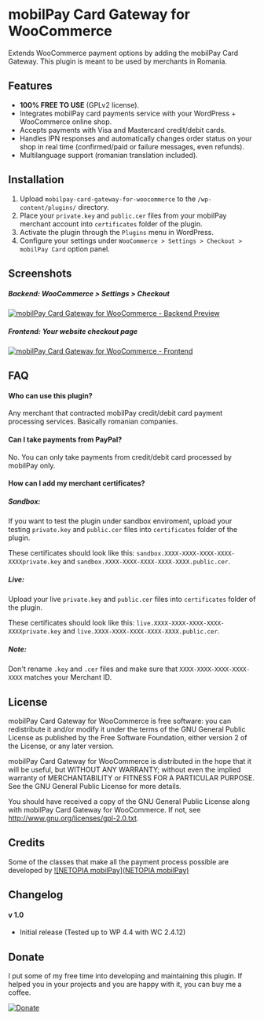 # mobilPay Card Gateway for WooCommerce
Extends WooCommerce payment options by adding the mobilPay Card Gateway.
This plugin is meant to be used by merchants in Romania.

## Features
* **100% FREE TO USE** (GPLv2 license).
* Integrates mobilPay card payments service with your WordPress + WooCommerce online shop.
* Accepts payments with Visa and Mastercard credit/debit cards.
* Handles IPN responses and automatically changes order status on your shop in real time (confirmed/paid or failure messages, even refunds).
* Multilanguage support (romanian translation included).

## Installation
1. Upload `mobilpay-card-gateway-for-woocommerce` to the `/wp-content/plugins/` directory.
2. Place your `private.key` and `public.cer` files from your mobilPay merchant account into `certificates` folder of the plugin.
3. Activate the plugin through the `Plugins` menu in WordPress.
4. Configure your settings under `WooCommerce > Settings > Checkout > mobilPay Card` option panel.

## Screenshots
##### Backend: WooCommerce > Settings > Checkout
[![mobilPay Card Gateway for WooCommerce - Backend Preview](https://raw.githubusercontent.com/santiagointeractive/mobilpay-card-gateway-for-woocommerce/master/screenshot-1.jpg "Backend Preview")](https://github.com/santiagointeractive/mobilpay-card-gateway-for-woocommerce/blob/master/screenshot-1.jpg)
##### Frontend: Your website checkout page
[![mobilPay Card Gateway for WooCommerce - Frontend](https://raw.githubusercontent.com/santiagointeractive/mobilpay-card-gateway-for-woocommerce/master/screenshot-2.jpg "Frontend Preview")](https://github.com/santiagointeractive/mobilpay-card-gateway-for-woocommerce/blob/master/screenshot-2.jpg)

## FAQ
#### Who can use this plugin?

Any merchant that contracted mobilPay credit/debit card payment processing services.
Basically romanian companies.

#### Can I take payments from PayPal?

No. You can only take payments from credit/debit card processed by mobilPay only.

#### How can I add my merchant certificates?

##### Sandbox:

If you want to test the plugin under sandbox enviroment, upload your testing `private.key` and `public.cer` files into `certificates` folder of the plugin.

These certificates should look like this: `sandbox.XXXX-XXXX-XXXX-XXXX-XXXXprivate.key` and `sandbox.XXXX-XXXX-XXXX-XXXX-XXXX.public.cer`.

##### Live:

Upload your live `private.key` and `public.cer` files into `certificates` folder of the plugin.

These certificates should look like this: `live.XXXX-XXXX-XXXX-XXXX-XXXXprivate.key` and `live.XXXX-XXXX-XXXX-XXXX-XXXX.public.cer`.

##### Note:

Don't rename `.key` and `.cer` files and make sure that `XXXX-XXXX-XXXX-XXXX-XXXX` matches your Merchant ID.

## License
mobilPay Card Gateway for WooCommerce is free software: you can redistribute it and/or modify it under the terms of the GNU General Public License as published by the Free Software Foundation, either version 2 of the License, or any later version.
 
mobilPay Card Gateway for WooCommerce is distributed in the hope that it will be useful, but WITHOUT ANY WARRANTY; without even the implied warranty of MERCHANTABILITY or FITNESS FOR A PARTICULAR PURPOSE. See the GNU General Public License for more details.
 
You should have received a copy of the GNU General Public License along with mobilPay Card Gateway for WooCommerce. If not, see http://www.gnu.org/licenses/gpl-2.0.txt.

## Credits
Some of the classes that make all the payment process possible are developed by [![NETOPIA mobilPay](NETOPIA mobilPay)](https://github.com/mobilPay)

## Changelog
#### v 1.0
- Initial release (Tested up to WP 4.4 with WC 2.4.12)

## Donate
I put some of my free time into developing and maintaining this plugin.
If helped you in your projects and you are happy with it, you can buy me a coffee.

[![Donate](https://www.paypalobjects.com/en_US/i/btn/btn_donateCC_LG.gif)](https://www.paypal.com/cgi-bin/webscr?cmd=_s-xclick&hosted_button_id=R8LYPEDYY8EZE)
